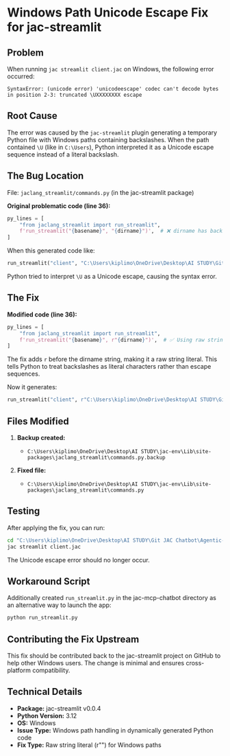 # Windows Path Unicode Escape Fix for jac-streamlit

## Problem
When running `jac streamlit client.jac` on Windows, the following error occurred:

```
SyntaxError: (unicode error) 'unicodeescape' codec can't decode bytes in position 2-3: truncated \UXXXXXXXX escape
```

## Root Cause
The error was caused by the `jac-streamlit` plugin generating a temporary Python file with Windows paths containing backslashes. When the path contained `\U` (like in `C:\Users`), Python interpreted it as a Unicode escape sequence instead of a literal backslash.

## The Bug Location
File: `jaclang_streamlit/commands.py` (in the jac-streamlit package)

**Original problematic code (line 36):**
```python
py_lines = [
    "from jaclang_streamlit import run_streamlit",
    f'run_streamlit("{basename}", "{dirname}")',  # ❌ dirname has backslashes
]
```

When this generated code like:
```python
run_streamlit("client", "C:\Users\kiplimo\OneDrive\Desktop\AI STUDY\Git JAC Chatbot\Agentic-AI\jac-mcp-chatbot")
```

Python tried to interpret `\U` as a Unicode escape, causing the syntax error.

## The Fix
**Modified code (line 36):**
```python
py_lines = [
    "from jaclang_streamlit import run_streamlit",
    f'run_streamlit("{basename}", r"{dirname}")',  # ✅ Using raw string (r"")
]
```

The fix adds `r` before the dirname string, making it a raw string literal. This tells Python to treat backslashes as literal characters rather than escape sequences.

Now it generates:
```python
run_streamlit("client", r"C:\Users\kiplimo\OneDrive\Desktop\AI STUDY\Git JAC Chatbot\Agentic-AI\jac-mcp-chatbot")
```

## Files Modified
1. **Backup created:**
   - `C:\Users\kiplimo\OneDrive\Desktop\AI STUDY\jac-env\Lib\site-packages\jaclang_streamlit\commands.py.backup`

2. **Fixed file:**
   - `C:\Users\kiplimo\OneDrive\Desktop\AI STUDY\jac-env\Lib\site-packages\jaclang_streamlit\commands.py`

## Testing
After applying the fix, you can run:
```bash
cd "C:\Users\kiplimo\OneDrive\Desktop\AI STUDY\Git JAC Chatbot\Agentic-AI\jac-mcp-chatbot"
jac streamlit client.jac
```

The Unicode escape error should no longer occur.

## Workaround Script
Additionally created `run_streamlit.py` in the jac-mcp-chatbot directory as an alternative way to launch the app:
```bash
python run_streamlit.py
```

## Contributing the Fix Upstream
This fix should be contributed back to the jac-streamlit project on GitHub to help other Windows users. The change is minimal and ensures cross-platform compatibility.

## Technical Details
- **Package:** jac-streamlit v0.0.4
- **Python Version:** 3.12
- **OS:** Windows
- **Issue Type:** Windows path handling in dynamically generated Python code
- **Fix Type:** Raw string literal (r"") for Windows paths
